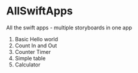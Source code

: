 AllSwiftApps
============

All the swift apps - multiple storyboards in one app

1. Basic Hello world
2. Count In and Out
3. Counter Timer
4. Simple table
5. Calculator
